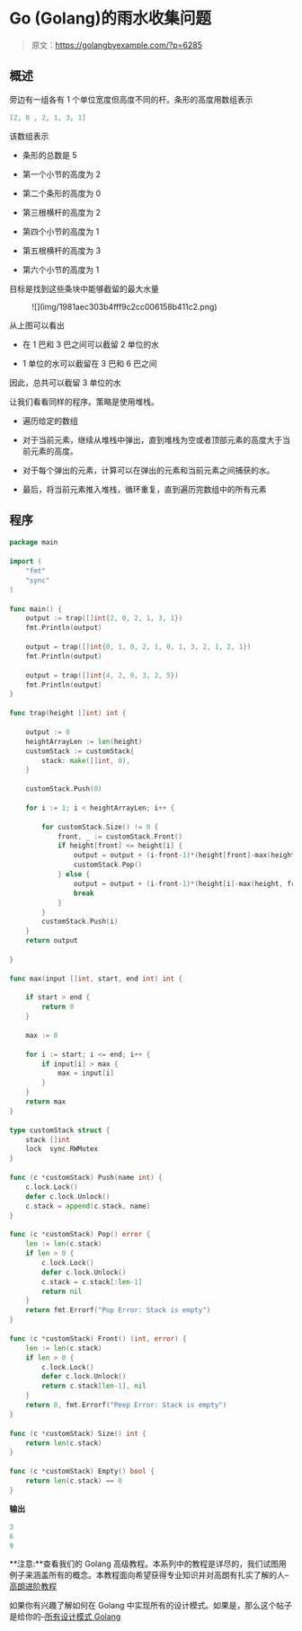 # Go (Golang)的雨水收集问题

> 原文：<https://golangbyexample.com/?p=6285>

## **概述**

旁边有一组各有 1 个单位宽度但高度不同的杆。条形的高度用数组表示

```go
[2, 0 , 2, 1, 3, 1]
```

该数组表示

*   条形的总数是 5

*   第一个小节的高度为 2

*   第二个条形的高度为 0

*   第三根横杆的高度为 2

*   第四个小节的高度为 1

*   第五根横杆的高度为 3

*   第六个小节的高度为 1

目标是找到这些条块中能够截留的最大水量

<figure class="wp-block-image size-full">![](img/1981aec303b4fff9c2cc006158b411c2.png)</figure>

从上图可以看出

*   在 1 巴和 3 巴之间可以截留 2 单位的水

*   1 单位的水可以截留在 3 巴和 6 巴之间

因此，总共可以截留 3 单位的水

让我们看看同样的程序。策略是使用堆栈。

*   遍历给定的数组

*   对于当前元素，继续从堆栈中弹出，直到堆栈为空或者顶部元素的高度大于当前元素的高度。

*   对于每个弹出的元素，计算可以在弹出的元素和当前元素之间捕获的水。

*   最后，将当前元素推入堆栈，循环重复，直到遍历完数组中的所有元素

## **程序**

```go
package main

import (
	"fmt"
	"sync"
)

func main() {
	output := trap([]int{2, 0, 2, 1, 3, 1})
	fmt.Println(output)

	output = trap([]int{0, 1, 0, 2, 1, 0, 1, 3, 2, 1, 2, 1})
	fmt.Println(output)

	output = trap([]int{4, 2, 0, 3, 2, 5})
	fmt.Println(output)
}

func trap(height []int) int {

	output := 0
	heightArrayLen := len(height)
	customStack := customStack{
		stack: make([]int, 0),
	}

	customStack.Push(0)

	for i := 1; i < heightArrayLen; i++ {

		for customStack.Size() != 0 {
			front, _ := customStack.Front()
			if height[front] <= height[i] {
				output = output + (i-front-1)*(height[front]-max(height, front+1, i-1))
				customStack.Pop()
			} else {
				output = output + (i-front-1)*(height[i]-max(height, front+1, i-1))
				break
			}
		}
		customStack.Push(i)
	}
	return output

}

func max(input []int, start, end int) int {

	if start > end {
		return 0
	}

	max := 0

	for i := start; i <= end; i++ {
		if input[i] > max {
			max = input[i]
		}
	}
	return max
}

type customStack struct {
	stack []int
	lock  sync.RWMutex
}

func (c *customStack) Push(name int) {
	c.lock.Lock()
	defer c.lock.Unlock()
	c.stack = append(c.stack, name)
}

func (c *customStack) Pop() error {
	len := len(c.stack)
	if len > 0 {
		c.lock.Lock()
		defer c.lock.Unlock()
		c.stack = c.stack[:len-1]
		return nil
	}
	return fmt.Errorf("Pop Error: Stack is empty")
}

func (c *customStack) Front() (int, error) {
	len := len(c.stack)
	if len > 0 {
		c.lock.Lock()
		defer c.lock.Unlock()
		return c.stack[len-1], nil
	}
	return 0, fmt.Errorf("Peep Error: Stack is empty")
}

func (c *customStack) Size() int {
	return len(c.stack)
}

func (c *customStack) Empty() bool {
	return len(c.stack) == 0
}
```

**输出**

```go
3
6
9
```

**注意:**查看我们的 Golang 高级教程。本系列中的教程是详尽的，我们试图用例子来涵盖所有的概念。本教程面向希望获得专业知识并对高朗有扎实了解的人–[高朗进阶教程](https://golangbyexample.com/golang-comprehensive-tutorial/)

如果你有兴趣了解如何在 Golang 中实现所有的设计模式。如果是，那么这个帖子是给你的–[所有设计模式 Golang](https://golangbyexample.com/all-design-patterns-golang/)